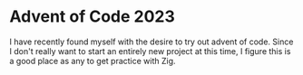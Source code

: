 # Advent of Code 2023

I have recently found myself with the desire to try out advent of code. Since I don't really want to start an entirely new project at this time, I figure this is a good place as any to get practice with Zig.
